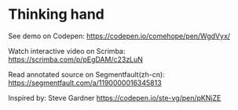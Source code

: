 # Thinking hand

See demo on Codepen: https://codepen.io/comehope/pen/WgdVyx/

Watch interactive video on Scrimba: https://scrimba.com/p/pEgDAM/c23zLuN

Read annotated source on Segmentfault(zh-cn): https://segmentfault.com/a/1190000016345813

Inspired by: Steve Gardner https://codepen.io/ste-vg/pen/pKNjZE

